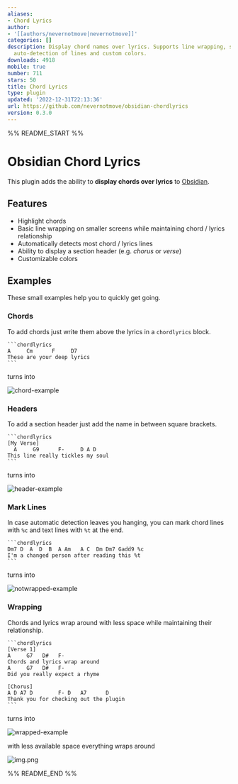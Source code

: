 ```yaml
---
aliases:
- Chord Lyrics
author:
- '[[authors/nevernotmove|nevernotmove]]'
categories: []
description: Display chord names over lyrics. Supports line wrapping, section headers,
  auto-detection of lines and custom colors.
downloads: 4918
mobile: true
number: 711
stars: 50
title: Chord Lyrics
type: plugin
updated: '2022-12-31T22:13:36'
url: https://github.com/nevernotmove/obsidian-chordlyrics
version: 0.3.0
---
```


%% README_START %%

# Obsidian Chord Lyrics
This  plugin adds the ability to **display chords over lyrics** to [Obsidian](https://obsidian.md).

## Features
- Highlight chords
- Basic line wrapping on smaller screens while maintaining chord / lyrics relationship
- Automatically detects most chord / lyrics lines
- Ability to display a section header (e.g. *chorus* or *verse*)
- Customizable colors

## Examples
These small examples help you to quickly get going.

### Chords
To add chords just write them above the lyrics in a `chordlyrics` block.

~~~
```chordlyrics
A     Cm      F     D7
These are your deep lyrics
```
~~~

turns into

![chord-example](https://raw.githubusercontent.com/nevernotmove/obsidian-chordlyrics/HEAD/doc/img/chord-example.png)

### Headers
To add a section header just add the name in between square brackets.

~~~
```chordlyrics
[My Verse]
  A     G9      F-     D A D
This line really tickles my soul
```
~~~

turns into

![header-example](https://raw.githubusercontent.com/nevernotmove/obsidian-chordlyrics/HEAD/doc/img/header-example.png)

### Mark Lines
In case automatic detection leaves you hanging, you can mark chord lines with `%c` and text lines with `%t` at the end.

~~~
```chordlyrics
Dm7 D  A  D  B  A Am   A C  Dm Dm7 Gadd9 %c
I'm a changed person after reading this %t
```
~~~

turns into

![notwrapped-example](https://raw.githubusercontent.com/nevernotmove/obsidian-chordlyrics/HEAD/doc/img/manual-example.png)

### Wrapping
Chords and lyrics wrap around with less space while maintaining their relationship.

~~~
```chordlyrics
[Verse 1]
A     G7   D#   F-
Chords and lyrics wrap around
A     G7   D#   F-
Did you really expect a rhyme

[Chorus]
A D A7 D        F- D   A7      D
Thank you for checking out the plugin
```
~~~

turns into

![wrapped-example](https://raw.githubusercontent.com/nevernotmove/obsidian-chordlyrics/HEAD/doc/img/notwrapped-example.png)

with less available space everything wraps around

![img.png](https://raw.githubusercontent.com/nevernotmove/obsidian-chordlyrics/HEAD/doc/img/wrapped-example.png)


%% README_END %%